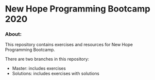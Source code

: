 # New Hope Programming Bootcamp 2020

### About:
This repository contains exercises and resources for New Hope Programming Bootcamp.

There are two branches in this repository:
- Master: includes exercises
- Solutions: includes exercises with solutions
